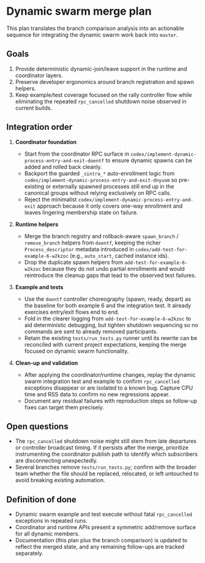 # Dynamic swarm merge plan

This plan translates the branch comparison analysis into an actionable sequence
for integrating the dynamic swarm work back into `master`.

## Goals

1. Provide deterministic dynamic-join/leave support in the runtime and
   coordinator layers.
2. Preserve developer ergonomics around branch registration and spawn helpers.
3. Keep example/test coverage focused on the rally controller flow while
   eliminating the repeated `rpc_cancelled` shutdown noise observed in current
   builds.

## Integration order

1. **Coordinator foundation**
   - Start from the coordinator RPC surface in
     `codex/implement-dynamic-process-entry-and-exit-doentf` to ensure dynamic
     spawns can be added and rolled back cleanly.
   - Backport the guarded `_sintra_*` auto-enrollment logic from
     `codex/implement-dynamic-process-entry-and-exit-dnyuom` so pre-existing or
     externally spawned processes still end up in the canonical groups without
     relying exclusively on RPC calls.
   - Reject the minimalist `codex/implement-dynamic-process-entry-and-exit`
     approach because it only covers one-way enrollment and leaves lingering
     membership state on failure.

2. **Runtime helpers**
   - Merge the branch registry and rollback-aware `spawn_branch` /
     `remove_branch` helpers from `doentf`, keeping the richer
     `Process_descriptor` metadata introduced in
     `codex/add-test-for-example-6-w2kzoc` (e.g., `auto_start`, cached instance
     ids).
   - Drop the duplicate spawn helpers from `add-test-for-example-6-w2kzoc`
     because they do not undo partial enrollments and would reintroduce the
     cleanup gaps that lead to the observed test failures.

3. **Example and tests**
   - Use the `doentf` controller choreography (spawn, ready, depart) as the
     baseline for both example 6 and the integration test. It already exercises
     entry/exit flows end to end.
   - Fold in the clearer logging from `add-test-for-example-6-w2kzoc` to aid
     deterministic debugging, but tighten shutdown sequencing so no commands are
     sent to already removed participants.
   - Retain the existing `tests/run_tests.py` runner until its rewrite can be
     reconciled with current project expectations, keeping the merge focused on
     dynamic swarm functionality.

4. **Clean-up and validation**
   - After applying the coordinator/runtime changes, replay the dynamic swarm
     integration test and example to confirm `rpc_cancelled` exceptions disappear
     or are isolated to a known bug. Capture CPU time and RSS data to confirm no
     new regressions appear.
   - Document any residual failures with reproduction steps so follow-up fixes
     can target them precisely.

## Open questions

- The `rpc_cancelled` shutdown noise might still stem from late departures or
  controller broadcast timing. If it persists after the merge, prioritize
  instrumenting the coordinator publish path to identify which subscribers are
  disconnecting unexpectedly.
- Several branches remove `tests/run_tests.py`; confirm with the broader team
  whether the file should be replaced, relocated, or left untouched to avoid
  breaking existing automation.

## Definition of done

- Dynamic swarm example and test execute without fatal `rpc_cancelled`
  exceptions in repeated runs.
- Coordinator and runtime APIs present a symmetric add/remove surface for all
  dynamic members.
- Documentation (this plan plus the branch comparison) is updated to reflect
  the merged state, and any remaining follow-ups are tracked separately.
